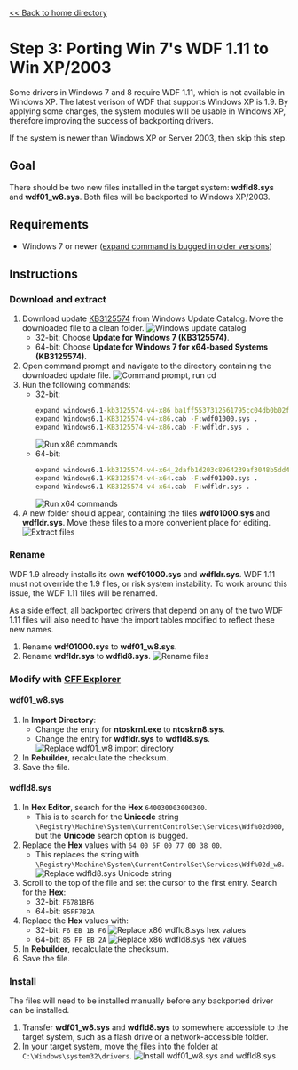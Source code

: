 [<< Back to home directory](../index.md)

# Step 3: Porting Win 7's WDF 1.11 to Win XP/2003
Some drivers in Windows 7 and 8 require WDF 1.11, which is not available in Windows XP. The latest verison of WDF that supports Windows XP is 1.9. By applying some changes, the system modules will be usable in Windows XP, therefore improving the success of backporting drivers.

If the system is newer than Windows XP or Server 2003, then skip this step.

## Goal
There should be two new files installed in the target system: **wdfld8.sys** and **wdf01_w8.sys**. Both files will be backported to Windows XP/2003.

## Requirements
- Windows 7 or newer ([expand command is bugged in older versions](https://ss64.com/nt/expand.html))

## Instructions

### Download and extract
1. Download update [KB3125574](https://www.catalog.update.microsoft.com/Search.aspx?q=KB3125574) from Windows Update Catalog. Move the downloaded file to a clean folder.
![Windows update catalog](assets/ms_update_catalog_kb3125574.png)
    - 32-bit: Choose **Update for Windows 7 (KB3125574)**.
    - 64-bit: Choose **Update for Windows 7 for x64-based Systems (KB3125574)**.
2. Open command prompt and navigate to the directory containing the downloaded update file.
![Command prompt, run cd](assets/cmd_cd.png)
3. Run the following commands:
    - 32-bit:
        ```bat
        expand windows6.1-kb3125574-v4-x86_ba1ff5537312561795cc04db0b02fbb0a74b2cbd.msu -F:Windows6.1-KB3125574-v4-x86.cab .
        expand Windows6.1-KB3125574-v4-x86.cab -F:wdf01000.sys .
        expand Windows6.1-KB3125574-v4-x86.cab -F:wdfldr.sys .
        ```
        ![Run x86 commands](assets/cmd_x86_commands.png)
    - 64-bit:
        ```bat
        expand windows6.1-kb3125574-v4-x64_2dafb1d203c8964239af3048b5dd4b1264cd93b9.msu -F:Windows6.1-KB3125574-v4-x64.cab .
        expand Windows6.1-KB3125574-v4-x64.cab -F:wdf01000.sys .
        expand Windows6.1-KB3125574-v4-x64.cab -F:wdfldr.sys .
        ```
        ![Run x64 commands](assets/cmd_x64_commands.png)
4. A new folder should appear, containing the files **wdf01000.sys** and **wdfldr.sys**. Move these files to a more convenient place for editing.
![Extract files](assets/extracted_files.png)

### Rename
WDF 1.9 already installs its own **wdf01000.sys** and **wdfldr.sys**. WDF 1.11 must not override the 1.9 files, or risk system instability. To work around this issue, the WDF 1.11 files will be renamed.

As a side effect, all backported drivers that depend on any of the two WDF 1.11 files will also need to have the import tables modified to reflect these new names.

1. Rename **wdf01000.sys** to **wdf01_w8.sys**.
2. Rename **wdfldr.sys** to **wdfld8.sys**.
![Rename files](assets/renamed_files.png)

### Modify with [CFF Explorer](../02_cff_explorer/index.md)

#### wdf01_w8.sys

1. In **Import Directory**:
    - Change the entry for **ntoskrnl.exe** to **ntoskrn8.sys**.
    - Change the entry for **wdfldr.sys** to **wdfld8.sys**.
![Replace wdf01_w8 import directory](assets/wdf01_w8_import_directory.png)
2. In **Rebuilder**, recalculate the checksum.
3. Save the file.

#### wdfld8.sys

1. In **Hex Editor**, search for the **Hex** `640030003000300`.
    - This is to search for the **Unicode** string `\Registry\Machine\System\CurrentControlSet\Services\Wdf%02d000`, but the **Unicode** search option is bugged.
2. Replace the **Hex** values with `64 00 5F 00 77 00 38 00`.
    - This replaces the string with `\Registry\Machine\System\CurrentControlSet\Services\Wdf%02d_w8`.
![Replace wdfld8.sys Unicode string](assets/wdfld8_string_replace.png)
3. Scroll to the top of the file and set the cursor to the first entry. Search for the **Hex**:
    - 32-bit: `F6781BF6`
    - 64-bit: `85FF782A`
4. Replace the **Hex** values with:
    - 32-bit: `F6 EB 1B F6`
    ![Replace x86 wdfld8.sys hex values](assets/wdfld8_x86_hex_replace.png)
    - 64-bit: `85 FF EB 2A`
    ![Replace x86 wdfld8.sys hex values](assets/wdfld8_x64_hex_replace.png)
5. In **Rebuilder**, recalculate the checksum.
6. Save the file.

### Install
The files will need to be installed manually before any backported driver can be installed.

1. Transfer **wdf01_w8.sys** and **wdfld8.sys** to somewhere accessible to the target system, such as a flash drive or a network-accessible folder.
2. In your target system, move the files into the folder at `C:\Windows\system32\drivers`.
![Install wdf01_w8.sys and wdfld8.sys](assets/system32_drivers.png)
